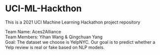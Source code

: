 # UCI-ML-Hackthon
This is a 2021 UCI Machine Learning Hackathon project repository  

Team Name: Aces2Alliance  
Team Members: Yihan Wang & Qingchuan Yang  
Goal: The dataset we choose is YelpNYC. Our goal is to predict whether a Yelp review is real or fake based on NLP models.  
